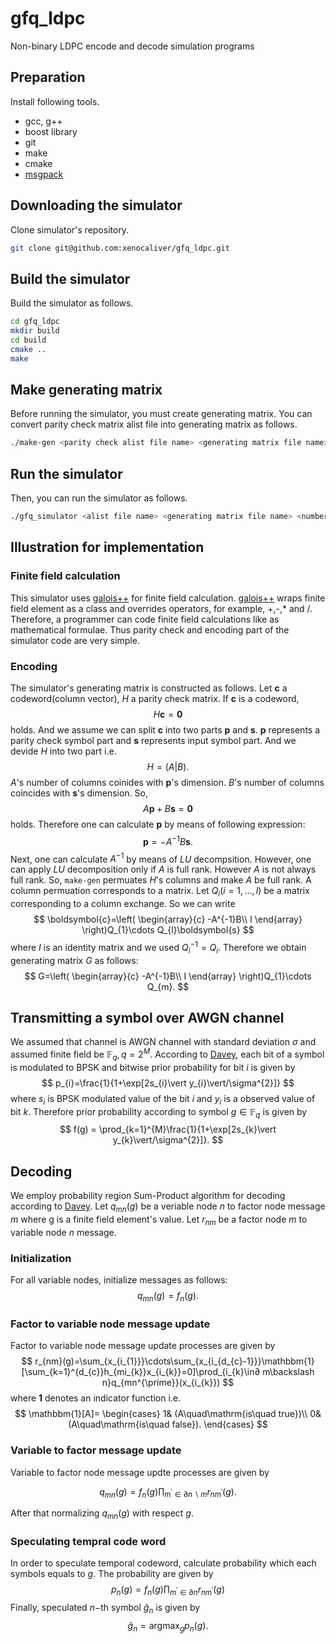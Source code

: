 # gfq_ldpc
Non-binary LDPC encode and decode simulation programs

## Preparation
Install following tools.

- gcc, g++
- boost library
- git
- make
- cmake
- [msgpack](https://github.com/msgpack/msgpack-c)

## Downloading the simulator
Clone simulator's repository.

```sh
git clone git@github.com:xenocaliver/gfq_ldpc.git
```

## Build the simulator
Build the simulator as follows.
```sh
cd gfq_ldpc
mkdir build
cd build
cmake ..
make
```
## Make generating matrix
Before running the simulator, you must create generating matrix.
You can convert parity check matrix alist file into generating matrix as follows. 
```sh
./make-gen <parity check alist file name> <generating matrix file name>
```

## Run the simulator
Then, you can run the simulator as follows.

```sh
./gfq_simulator <alist file name> <generating matrix file name> <number of transmission> <sigma for AWGN channel> <Sum-Product iteration limit>
```

## Illustration for implementation
### Finite field calculation
This simulator uses [galois++](https://github.com/wkjarosz/galois) for finite field calculation. [galois++](https://github.com/wkjarosz/galois) wraps finite field element as a class and overrides operators, for example, +,-,* and /. Therefore,
a programmer can code finite field calculations like as mathematical formulae.
Thus parity check and encoding part of the simulator code are very simple.

### Encoding
The simulator's generating matrix is constructed as follows.
Let $\boldsymbol{c}$ a codeword(column vector), $H$ a parity check matrix. If $\boldsymbol{c}$ is a codeword, 
$$
H\boldsymbol{c}=\boldsymbol{0}
$$
holds. And we assume we can split $\boldsymbol{c}$ into two parts $\boldsymbol{p}$ and $\boldsymbol{s}$. $\boldsymbol{p}$ represents a parity check symbol part and $\boldsymbol{s}$ represents input symbol part.
And we devide $H$ into two part i.e.
$$
H=\left(A\vert B\right).
$$
$A$'s number of columns coinides with $\boldsymbol{p}$'s dimension. $B$'s number of columns coincides with $\boldsymbol{s}$'s dimension. So,
$$
A\boldsymbol{p}+B\boldsymbol{s}=\boldsymbol{0}
$$
holds. Therefore one can calculate $\boldsymbol{p}$ by means of following expression:
$$
\boldsymbol{p}=-A^{-1}B\boldsymbol{s}.
$$
Next, one can calculate $A^{-1}$ by means of $LU$ decompsition. However, one can apply $LU$ decomposition only if $A$ is full rank. However $A$ is not always full rank. So, `make-gen` permuates $H$'s columns and make $A$ be full rank. A column permuation corresponds to a matrix. Let $Q_{i}(i=1,\ldots, l)$ be a matrix corresponding to a column exchange. So we can write
$$
\boldsymbol{c}=\left( \begin{array}{c} -A^{-1}B\\ I \end{array} \right)Q_{1}\cdots Q_{l}\boldsymbol{s}
$$
where $I$ is an identity matrix and we used $Q_{i}^{-1}=Q_{i}$. Therefore we obtain generating matrix $G$ as follows:
$$
G=\left( \begin{array}{c} -A^{-1}B\\ I \end{array} \right)Q_{1}\cdots Q_{m}.
$$

## Transmitting a symbol over AWGN channel
We assumed that channel is AWGN channel with standard deviation $\sigma$ and assumed
finite field be $\mathbb{F}_{q}, q=2^{M}$. According to [Davey](https://ieeexplore.ieee.org/document/706440), each bit of a symbol is modulated to BPSK and bitwise prior probability for bit $i$ is given by
$$
p_{i}=\frac{1}{1+\exp[2s_{i}\vert y_{i}\vert/\sigma^{2}]}
$$
where $s_{i}$ is BPSK modulated value of the bit $i$ and $y_{i}$ is a observed value of bit $k$. Therefore prior probability according to symbol $g\in\mathbb{F}_{q}$ is given by
$$
f(g) = \prod_{k=1}^{M}\frac{1}{1+\exp[2s_{k}\vert y_{k}\vert/\sigma^{2}]}.
$$

## Decoding
We employ probability region Sum-Product algorithm for decoding according to [Davey](https://ieeexplore.ieee.org/document/706440).
Let $q_{mn}(g)$ be a veriable node $n$ to factor node message $m$ where g is a finite field element's value. Let $r_{nm}$ be a factor node $m$ to variable node $n$ message.

### Initialization
For all variable nodes, initialize messages as follows:
$$
q_{mn}(g)=f_{n}(g).
$$

### Factor to variable node message update
Factor to variable node message update processes are given by
$$
r_{nm}(g)=\sum_{x_{i_{1}}}\cdots\sum_{x_{i_{d_{c}-1}}}\mathbbm{1}[\sum_{k=1}^{d_{c}}h_{mi_{k}}x_{i_{k}}=0]\prod_{i_{k}\in∂ m\backslash n}q_{mn^{\prime}}(x_{i_{k}})
$$
where $\boldsymbol{1}$ denotes an indicator function i.e.
$$
\mathbbm{1}[A]=
\begin{cases}
1& (A\quad\mathrm{is\quad true})\\
0& (A\quad\mathrm{is\quad false}).
\end{cases}
$$

### Variable to factor message update
Variable to factor node message updte processes are given by

$$
q_{mn}(g)=f_{n}(g)\prod_{m^{\prime}\in∂ n\backslash m}r_{nm^{\prime}}(g).
$$

After that normalizing $q_{mn}(g)$ with respect $g$.

### Speculating tempral code word
In order to speculate temporal codeword, calculate probability which each symbols equals to $g$. The probability are given by
$$
p_{n}(g)=f_{n}(g)\prod_{m^{\prime}\in∂ n}r_{nm^{\prime}}(g)
$$
Finally, speculated $n-$th symbol $\hat{g}_{n}$ is given by
$$
\hat{g}_{n}=\operatorname{argmax}_{g}p_{n}(g).
$$
